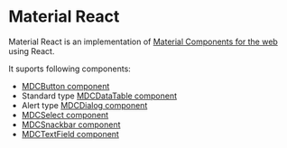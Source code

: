 # Material React

Material React is an implementation of [Material Components for the web](https://github.com/material-components/material-components-web) using React.

It suports following components:

* [MDCButton component](https://github.com/YuoMamoru/material-components-web/tree/master/packages/mdc-button#readme)
* Standard type [MDCDataTable component](https://github.com/YuoMamoru/material-components-web/tree/master/packages/mdc-data-table#readme)
* Alert type [MDCDialog component](https://github.com/YuoMamoru/material-components-web/tree/master/packages/mdc-dialog#readme)
* [MDCSelect component](https://github.com/YuoMamoru/material-components-web/tree/master/packages/mdc-select#readme)
* [MDCSnackbar component](https://github.com/YuoMamoru/material-components-web/tree/master/packages/mdc-snackbar#readme)
* [MDCTextField component](https://github.com/YuoMamoru/material-components-web/tree/master/packages/mdc-textfield#readme)
